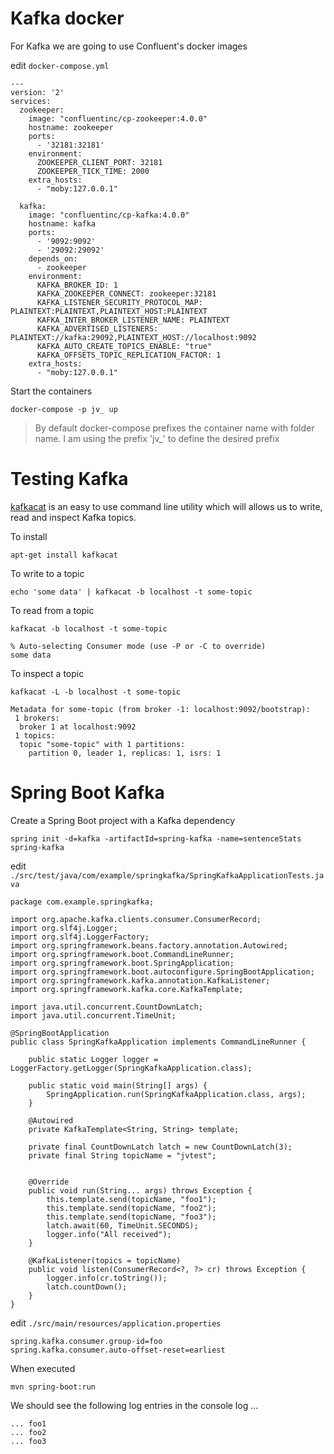 # Kafka docker

For Kafka we are going to use Confluent's docker images

edit `docker-compose.yml`

```
---
version: '2'
services:
  zookeeper:
    image: "confluentinc/cp-zookeeper:4.0.0"
    hostname: zookeeper
    ports:
      - '32181:32181'
    environment:
      ZOOKEEPER_CLIENT_PORT: 32181
      ZOOKEEPER_TICK_TIME: 2000
    extra_hosts:
      - "moby:127.0.0.1"

  kafka:
    image: "confluentinc/cp-kafka:4.0.0"
    hostname: kafka
    ports:
      - '9092:9092'
      - '29092:29092'
    depends_on:
      - zookeeper
    environment:
      KAFKA_BROKER_ID: 1
      KAFKA_ZOOKEEPER_CONNECT: zookeeper:32181
      KAFKA_LISTENER_SECURITY_PROTOCOL_MAP: PLAINTEXT:PLAINTEXT,PLAINTEXT_HOST:PLAINTEXT
      KAFKA_INTER_BROKER_LISTENER_NAME: PLAINTEXT
      KAFKA_ADVERTISED_LISTENERS: PLAINTEXT://kafka:29092,PLAINTEXT_HOST://localhost:9092
      KAFKA_AUTO_CREATE_TOPICS_ENABLE: "true"
      KAFKA_OFFSETS_TOPIC_REPLICATION_FACTOR: 1
    extra_hosts:
      - "moby:127.0.0.1"
```

Start the containers

```
docker-compose -p jv_ up
```

> By default docker-compose prefixes the container name with folder name. I am using the prefix 'jv\_'  to define the desired prefix

# Testing Kafka

[kafkacat](https://github.com/edenhill/kafkacat) is an easy to use command line utility which will allows us to write, read and inspect Kafka topics.

To install

```
apt-get install kafkacat
```

To write to a topic

```
echo 'some data' | kafkacat -b localhost -t some-topic
```

To read from a topic

```
kafkacat -b localhost -t some-topic

% Auto-selecting Consumer mode (use -P or -C to override)
some data
```

To inspect a topic

```
kafkacat -L -b localhost -t some-topic

Metadata for some-topic (from broker -1: localhost:9092/bootstrap):
 1 brokers:
  broker 1 at localhost:9092
 1 topics:
  topic "some-topic" with 1 partitions:
    partition 0, leader 1, replicas: 1, isrs: 1

```

# Spring Boot Kafka

Create a Spring Boot project with a Kafka dependency

```
spring init -d=kafka -artifactId=spring-kafka -name=sentenceStats spring-kafka
```

edit `./src/test/java/com/example/springkafka/SpringKafkaApplicationTests.java`

```
package com.example.springkafka;

import org.apache.kafka.clients.consumer.ConsumerRecord;
import org.slf4j.Logger;
import org.slf4j.LoggerFactory;
import org.springframework.beans.factory.annotation.Autowired;
import org.springframework.boot.CommandLineRunner;
import org.springframework.boot.SpringApplication;
import org.springframework.boot.autoconfigure.SpringBootApplication;
import org.springframework.kafka.annotation.KafkaListener;
import org.springframework.kafka.core.KafkaTemplate;

import java.util.concurrent.CountDownLatch;
import java.util.concurrent.TimeUnit;

@SpringBootApplication
public class SpringKafkaApplication implements CommandLineRunner {

    public static Logger logger = LoggerFactory.getLogger(SpringKafkaApplication.class);

    public static void main(String[] args) {
        SpringApplication.run(SpringKafkaApplication.class, args);
    }

    @Autowired
    private KafkaTemplate<String, String> template;

    private final CountDownLatch latch = new CountDownLatch(3);
    private final String topicName = "jvtest";


    @Override
    public void run(String... args) throws Exception {
        this.template.send(topicName, "foo1");
        this.template.send(topicName, "foo2");
        this.template.send(topicName, "foo3");
        latch.await(60, TimeUnit.SECONDS);
        logger.info("All received");
    }

    @KafkaListener(topics = topicName)
    public void listen(ConsumerRecord<?, ?> cr) throws Exception {
        logger.info(cr.toString());
        latch.countDown();
    }
}
```

edit `./src/main/resources/application.properties`

```
spring.kafka.consumer.group-id=foo
spring.kafka.consumer.auto-offset-reset=earliest
```

When executed

```
mvn spring-boot:run
```

We should see the following log entries in the console log ...

```
... foo1
... foo2
... foo3
```




